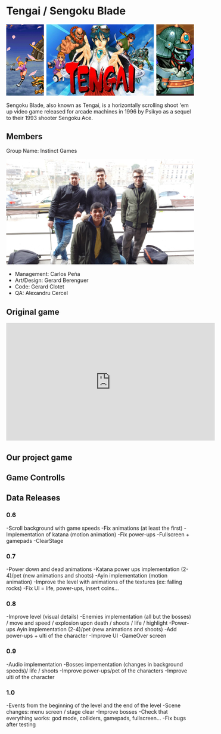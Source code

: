 
# Tengai / Sengoku Blade

![](https://github.com/AlexandruC5/Project-1/blob/master/docs/header1.jpg)

Sengoku Blade, also known as Tengai, is a horizontally scrolling shoot 'em up video game released for arcade machines in 1996 by Psikyo as a sequel to their 1993 shooter Sengoku Ace. 

## Members

Group Name:	Instinct Games 

![Team](https://github.com/AlexandruC5/Project-1/blob/master/docs/teamphoto22.jpg)

 * Management:	Carlos Peña 
 * Art/Design:	Gerard Berenguer
 * Code:	Gerard Clotet
 * QA:	Alexandru Cercel

## Original game
 
<iframe width="560" height="315" src="https://www.youtube.com/embed/GFkLYZyX8iQ?rel=0" frameborder="0" allow="autoplay; encrypted-media" allowfullscreen></iframe>

## Our project game


## Game Controlls


## Data Releases


### 0.6
-Scroll background with game speeds
-Fix animations (at least the first)
-Implementation of katana (motion animation)
-Fix power-ups
-Fullscreen + gamepads
-ClearStage

### 0.7
-Power down and dead animations
-Katana power ups implementation (2-4)/pet (new animations and shoots)
-Ayin implementation (motion animation)
-Improve the level with animations of the textures (ex: falling rocks)
-Fix UI = life, power-ups, insert coins...

### 0.8
-Improve level (visual details)
-Enemies implementation (all but the bosses) / move and speed / explosion upon death / shoots / life / highlight
-Power-ups Ayin implementation (2-4)/pet (new animations and shoots)
-Add power-ups + ulti of the character
-Improve UI
-GameOver screen

### 0.9
-Audio implementation
-Bosses impementation (changes in background speeds)/ life / shoots
-Improve power-ups/pet of the characters
-Improve ulti of the character

### 1.0
-Events from the beginning of the level and the end of the level
-Scene changes: menu screen / stage clear
-Improve bosses
-Check that everything works: god mode, colliders, gamepads, fullscreen...
-Fix bugs after testing

